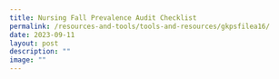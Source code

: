 ```yaml
---
title: Nursing Fall Prevalence Audit Checklist
permalink: /resources-and-tools/tools-and-resources/gkpsfilea16/
date: 2023-09-11
layout: post
description: ""
image: ""
---
```


